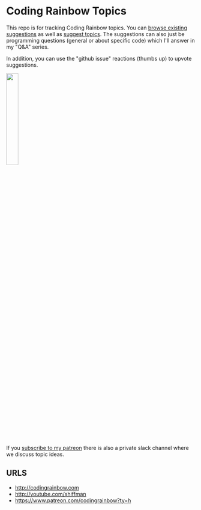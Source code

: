 # Coding Rainbow Topics

This repo is for tracking Coding Rainbow topics.  You can [browse existing suggestions](https://github.com/CodingRainbow/Rainbow-Topics/issues) as well as [suggest topics](https://github.com/CodingRainbow/Rainbow-Topics/issues/new).  The suggestions can also just be programming questions (general or about specific code) which I'll answer in my "Q&A" series.

In addition, you can use the "github issue" reactions (thumbs up) to upvote suggestions.

<img src="http://shiffman.net/images/githubthumbsup.png" width=25%>

If you [subscribe to my patreon](https://www.patreon.com/codingrainbow?ty=h) there is also a private slack channel where we discuss topic ideas.

## URLS
* http://codingrainbow.com
* http://youtube.com/shiffman
* https://www.patreon.com/codingrainbow?ty=h
